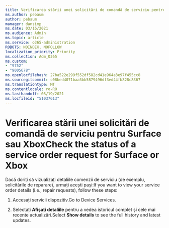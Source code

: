 ```yaml
---
title: Verificarea stării unei solicitări de comandă de serviciu pentru Surface sau Xbox
ms.author: pebaum
author: pebaum
manager: dansimp
ms.date: 03/16/2021
ms.audience: Admin
ms.topic: article
ms.service: o365-administration
ROBOTS: NOINDEX, NOFOLLOW
localization_priority: Priority
ms.collection: Adm_O365
ms.custom:
- "9752"
- "9005678"
ms.openlocfilehash: 27ba522e299f552df582cd41e964a3e97f455cc8
ms.sourcegitcommit: c08bed4071baa3bb5879496df3ed44fb828c8367
ms.translationtype: MT
ms.contentlocale: ro-RO
ms.lasthandoff: 03/19/2021
ms.locfileid: "51037613"
---
```

# <a name="check-the-status-of-a-service-order-request-for-surface-or-xbox"></a><span data-ttu-id="696b4-102">Verificarea stării unei solicitări de comandă de serviciu pentru Surface sau Xbox</span><span class="sxs-lookup"><span data-stu-id="696b4-102">Check the status of a service order request for Surface or Xbox</span></span>

<span data-ttu-id="696b4-103">Dacă doriți să vizualizați detaliile comenzii de serviciu (de exemplu, solicitările de reparare), urmați acești pași:</span><span class="sxs-lookup"><span data-stu-id="696b4-103">If you want to view your service order details (i.e., repair requests), follow these steps:</span></span>

1. <span data-ttu-id="696b4-104">Accesați servicii dispozitiv.</span><span class="sxs-lookup"><span data-stu-id="696b4-104">Go to Device Services.</span></span>

1. <span data-ttu-id="696b4-105">Selectați **Afișați detaliile** pentru a vedea istoricul complet și cele mai recente actualizări.</span><span class="sxs-lookup"><span data-stu-id="696b4-105">Select **Show details** to see the full history and latest updates.</span></span>


